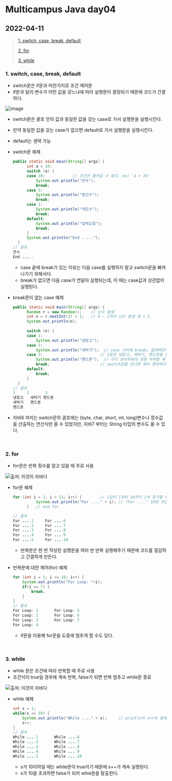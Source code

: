 # Multicampus Java day04

## 2022-04-11

> [1. switch, case, break, default](#1-switch-case-break-default)
>
> [2. for](#2-for)
>
> [3. while](#3-while)

### 1. switch, case, break, default

- switch문은 if문과 마찬가지로 조건 제어문
- if문과 달리 변수가 어떤 값을 갖느냐에 따라 실행문이 결정되기 때문에 코드가 간결하다.

![image](https://user-images.githubusercontent.com/103157377/168415103-2c16f72d-3bdd-47b1-b6f5-bb6ac502348f.png)

- switch문은 괄호 안의 값과 동일한 값을 갖는 case로 가서 실행문을 실행시킨다.

- 만약 동일한 값을 갖는 case가 없으면 default로 가서 실행문을 실행시킨다.
- default는 생략 가능

- switch문 예제

  ```java
  public static void main(String[] args) {
  		int a = 10;
  		switch (a) {
  		case 10:			// 조건은 들어갈 수 없다. ex) 'a > 10'
  			System.out.println("큰수");
  			break;
  		case 5:
  			System.out.println("중간수");
  			break;
  		case 1:
  			System.out.println("작은수");
  			break;
  		default:
  			System.out.println("입력오류");
  			break;
  		}
  		System.out.println("End .....");
  	}
  // 결과
  큰수
  End .....
  ```

  - case 끝에 break가 있는 이유는 다음 case를 실행하지 말고 switch문을 빠져나가기 위해서다.
  - break가 없으면 다음 case가 연달아 실행되는데, 이 때는 case값과 상관없이 실행된다.

- break문이 없는 case 예제

  ```java
  public static void main(String[] args) {
  		Random r = new Random();	// 난수 발생
  		int n = r.nextInt(3) + 1;	// 0 ~ 2까지 난수 발생 후 + 1
  		System.out.println(n);
  		
  		switch (n) {
  		case 1:
  			System.out.println("냉장고");
  		case 2:
  			System.out.println("세탁기");	// case 사이에 break; 없애버린다면
  		case 3:							// 1등은 냉장고, 세탁기, 핸드폰을 받는다.
  			System.out.println("핸드폰");	// 각각 관리자에게 권한 부여할 때
  			break;						// switch문을 쓴다면 매우 편리하다.
  		default:
  			break;
  		}
  	}
  // 결과
  1		2		3
  냉장고	세탁기	핸드폰
  세탁기	핸드폰
  핸드폰
  ```

- 자바6 까지는 switch문의 괄호에는 (byte, char, short, int, long)변수나 정수값을 산출하는 연산식만 올 수 있었지만, 자바7 부터는 String 타입의 변수도 올 수 있다.

<br/>

### 2. for

- for문은 반복 횟수를 알고 있을 때 주로 사용

![출처: 이것이 자바다](https://user-images.githubusercontent.com/103157377/168414042-a2e1bd01-119a-4a79-814f-6c1496052816.png)

- for문 예제

  ```java
  for (int i = 1; i < 11; i++) {		// i값이 1부터 10까지 1씩 증가할 때 까지 {}안에 있는 명령 반복
  			System.out.println("For ...." + i);	// "For ...." 10번 프린트됨
  		}	// end for
  
  // 결과
  For ....1		For ....6
  For ....2		For ....7
  For ....3		For ....8
  For ....4		For ....9
  For ....5		For ....10
  ```

  - 반복문은 한 번 작성된 실행문을 여러 번 반복 실행해주기 때문에 코드를 절감하고 간결하게 만든다. 

- 반복문에 대한 제어(for) 예제

  ```java
  for (int i = 1; i <= 10; i++) {
      System.out.println("For Loop: "+i);
      if(i == 7) {
          break;
      }
  }
  // 결과
  For Loop: 1		For Loop: 5
  For Loop: 2		For Loop: 6
  For Loop: 3		For Loop: 7
  For Loop: 4
  ```

  - if문을 이용해 for문을 도중에 멈추게 할 수도 있다.

<br/>

### 3. while

- while 문은 조건에 따라 반복할 때 주로 사용
- 조건식이 true일 경우에 계속 반복, false가 되면 반복 멈추고 while문 종료

![출처: 이것이 자바다](https://user-images.githubusercontent.com/103157377/168414659-83553538-4094-47b1-92f7-55666c42509a.png)

- while 예제

  ```java
  int s = 1;
  while(s <= 10) {
      System.out.println("While ...." + s);		// println이 s++의 앞에 있는지 뒤에 있는지에 따라 결과가 다르다
      s++;
  }
  // 결과
  While ....1		While ....6
  While ....2		While ....7
  While ....3		While ....8
  While ....4		While ....9
  While ....5		While ....10
  ```

  - s가 10이하일 때는 while문이 true이기 때문에 s++가 계속 실행된다.
  - s가 10을 초과하면 false가 되어 whie문을 탈출한다.



